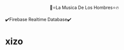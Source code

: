 <p align="center">
🎸⭐️La Musica De Los Hombres⭐️🔥

  
  ✔️Firebase Realtime Database✔️
  
  # xizo

